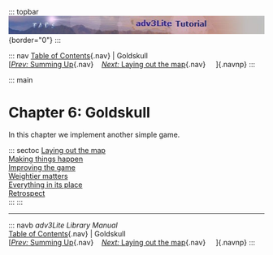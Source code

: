 ::: topbar
![](topbar.jpg){border="0"}
:::

::: nav
[Table of Contents](toc.htm){.nav} \| Goldskull\
[[*Prev:* Summing Up](summing.htm){.nav}    [*Next:* Laying out the
map](goldmap.htm){.nav}     ]{.navnp}
:::

::: main
# Chapter 6: Goldskull

In this chapter we implement another simple game.

::: sectoc
[Laying out the map](goldmap.htm)\
[Making things happen](making.htm)\
[Improving the game](improving.htm)\
[Weightier matters](weightier.htm)\
[Everything in its place](inplace.htm)\
[Retrospect](retro.htm)\
:::
:::

------------------------------------------------------------------------

::: navb
*adv3Lite Library Manual*\
[Table of Contents](toc.htm){.nav} \| Goldskull\
[[*Prev:* Summing Up](summing.htm){.nav}    [*Next:* Laying out the
map](goldmap.htm){.nav}     ]{.navnp}
:::
